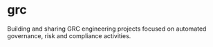 # grc
Building and sharing GRC engineering projects focused on automated governance, risk and compliance activities.

